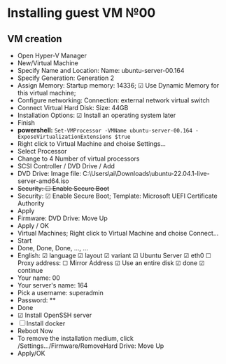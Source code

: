 # Installing guest VM №00

## VM creation
- Open Hyper-V Manager
- New/Virtual Machine
- Specify Name and Location: Name: ubuntu-server-00.164
- Specify Generation: Generation 2
- Assign Memory: Startup memory: 14336; ☑ Use Dynamic Memory for this virtual machine;
- Configure networking: Connection: external network virtual switch
- Connect Virtual Hard Disk: Size: 44GB
- Installation Options: ☑ Install an operating system later
- Finish
- **powershell:** ```Set-VMProcessor -VMName ubuntu-server-00.164 -ExposeVirtualizationExtensions $true```
- Right click to Virtual Machine and choise Settings...
- Select Processor
- Change to 4 Number of virtual processors
- SCSI Controller / DVD Drive / Add
- DVD Drive: Image file: C:\Users\ai\Downloads\ubuntu-22.04.1-live-server-amd64.iso
- ~~Security: ☐ Enable Secure Boot~~
- Security: ☑︎ Enable Secure Boot; Template: Microsoft UEFI Certificate Authority
- Apply
- Firmware: DVD Drive: Move Up
- Apply / OK
- Virtual Machines; Right click to Virtual Machine and choise Connect...
- Start
- Done, Done, Done, ..., ...
- English: ☑︎ language ☑︎ layout ☑︎ variant ☑︎ Ubuntu Server ☑︎ eth0 ☐ Proxy address: ☐ Mirror Address ☑︎ Use an entire disk ☑︎ done ☑︎ continue 
- Your name: 00
- Your server's name: 164
- Pick a username: superadmin
- Password: **
- Done
- ☑︎ Install OpenSSH server
- ☐ Install docker
- Reboot Now
- To remove the installation  medium, click /Settings.../Firmware/RemoveHard Drive: Move Up
- Apply/OK
